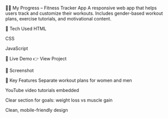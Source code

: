 🏋️‍♀️ My Progress – Fitness Tracker App
A responsive web app that helps users track and customize their workouts.
Includes gender-based workout plans, exercise tutorials, and motivational content.

🔧 Tech Used
HTML

CSS

JavaScript

🚀 Live Demo
👉 View Project

📸 Screenshot

📌 Key Features
Separate workout plans for women and men

YouTube video tutorials embedded

Clear section for goals: weight loss vs muscle gain

Clean, mobile-friendly design



